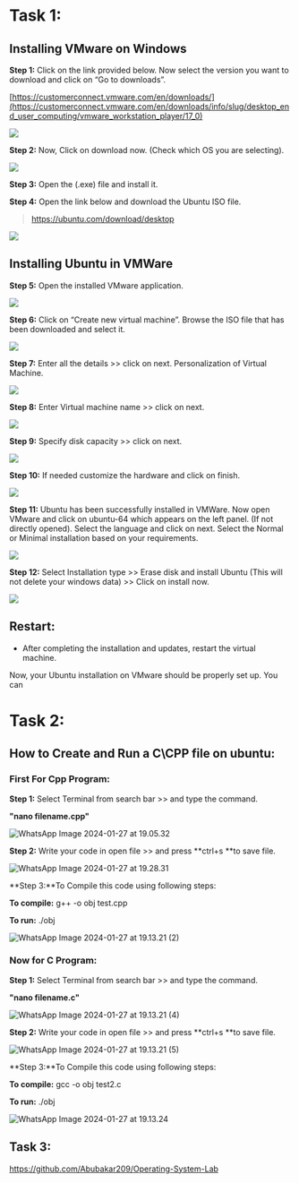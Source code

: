 

# Task 1:



## **Installing VMware on Windows**

**Step 1:** Click on the link provided below. Now select the version you want to download and click on “Go to downloads”.

[https://customerconnect.vmware.com/en/downloads/](https://customerconnect.vmware.com/en/downloads/info/slug/desktop_end_user_computing/vmware_workstation_player/17_0)

![](images/1.png)



**Step 2:** Now, Click on download now. (Check which OS you are selecting).

![](images/2.png)

**Step 3:** Open the (.exe) file and install it.

**Step 4:** Open the link below and download the Ubuntu ISO file.

> https://ubuntu.com/download/desktop

![](images/3.png)



## **Installing Ubuntu in VMWare**

**Step 5:** Open the installed VMware application.

![](images/4.png)

**Step 6:** Click on “Create new virtual machine”. Browse the ISO file that has been downloaded and select it. 

![](images/5.png)

 

**Step 7:** Enter all the details >> click on next. Personalization of Virtual Machine.

![](images/6.png)

 

**Step 8:** Enter Virtual machine name >> click on next.

![](images/7.png)

 

**Step 9:** Specify disk capacity >> click on next.

![](images/8.png)

 

**Step 10:** If needed customize the hardware and click on finish.

![](images/9png.png)

 

**Step 11:** Ubuntu has been successfully installed in VMWare. Now open VMware and click on ubuntu-64 which appears on the left panel. (If not directly opened). Select the language and click on next. Select the Normal or Minimal installation based on your requirements.

![](images/10.png)

 

**Step 12:** Select Installation type >> Erase disk and install Ubuntu (This will not delete your windows data) >> Click on install now.

![](images/11.png)

 





## Restart:

- After completing the installation and updates, restart the virtual machine.

Now, your Ubuntu installation on VMware should be properly set up. You can 







# Task 2:

## How to Create and Run a C\CPP file on ubuntu:

### First For Cpp Program:

**Step 1:** Select Terminal from search bar >> and type the command.

**"nano filename.cpp"**

![WhatsApp Image 2024-01-27 at 19.05.32](images/WhatsApp%20Image%202024-01-27%20at%2019.05.32.jpeg)

**Step 2:** Write your code in open file >> and press **ctrl+s **to save file.

![WhatsApp Image 2024-01-27 at 19.28.31](images/cppinterface.jpeg)

**Step 3:**To Compile this code using following steps:

**To compile:** g++ -o obj test.cpp

**To run:** ./obj

![WhatsApp Image 2024-01-27 at 19.13.21 (2)](images/c++all.jpeg)

### Now for C Program:

**Step 1:** Select Terminal from search bar >> and type the command.

**"nano filename.c"**

![WhatsApp Image 2024-01-27 at 19.13.21 (4)](images/c_creation.jpeg)

**Step 2:** Write your code in open file >> and press **ctrl+s **to save file.

![WhatsApp Image 2024-01-27 at 19.13.21 (5)](images/cinter.jpeg)

**Step 3:**To Compile this code using following steps:

**To compile:** gcc -o obj test2.c

**To run:** ./obj

![WhatsApp Image 2024-01-27 at 19.13.24](images/call.jpeg)



## Task 3:

https://github.com/Abubakar209/Operating-System-Lab
